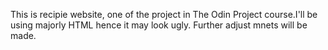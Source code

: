 This is recipie website, one of the project in The Odin Project course.I'll be using majorly HTML hence it may look ugly. Further adjust mnets will be made.
